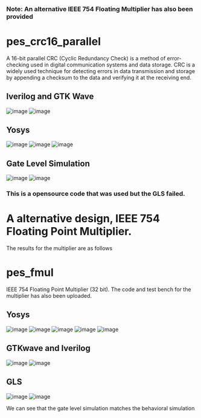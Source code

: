 ### Note: An alternative IEEE 754 Floating Multiplier has also been provided

# pes_crc16_parallel

A 16-bit parallel CRC (Cyclic Redundancy Check) is a method of error-checking used in digital communication systems and data storage. CRC is a widely used technique for detecting errors in data transmission and storage by appending a checksum to the data and verifying it at the receiving end.

## Iverilog and GTK Wave
![image](https://github.com/mauriya0202/pes_crc16_parallel/assets/112739882/4de26572-d10a-4b74-909b-fba5683d56be)
![image](https://github.com/mauriya0202/pes_crc16_parallel/assets/112739882/f5b38f42-47e5-4895-be55-9736122fcec8)

## Yosys
![image](https://github.com/mauriya0202/pes_crc16_parallel/assets/112739882/cd4c8afb-d2ec-4ccd-9c77-c6efa7257d4c)
![image](https://github.com/mauriya0202/pes_crc16_parallel/assets/112739882/e4aa42a2-4a9f-40da-9f5e-ebbb3668446c)
![image](https://github.com/mauriya0202/pes_crc16_parallel/assets/112739882/e7de79f6-7be0-4d70-a392-97be819082ce)

## Gate Level Simulation
![image](https://github.com/mauriya0202/pes_crc16_parallel/assets/112739882/93771bd3-84ec-4442-b8fc-0af9bde286cd)
![image](https://github.com/mauriya0202/pes_crc16_parallel/assets/112739882/79a6db78-82e7-4026-a5d5-2fdd5c253f26)

 ### This is a opensource code that was used but the GLS failed. 
 
 # A alternative design, IEEE 754 Floating Point Multiplier.

The results for the multiplier are as follows

# pes_fmul

IEEE 754 Floating Point Multiplier (32 bit). 
The code and test bench for the multiplier has also been uploaded.

## Yosys


![image](https://github.com/mauriya0202/pes_fmul/assets/112739882/d9986110-4e44-4de9-b606-d78f3de24d50)
![image](https://github.com/mauriya0202/pes_fmul/assets/112739882/cd486440-011b-4ab1-9e28-ca6cb7e5d08b)
![image](https://github.com/mauriya0202/pes_fmul/assets/112739882/c264a898-4cf5-48fc-b921-af6ba3ea8054)
![image](https://github.com/mauriya0202/pes_fmul/assets/112739882/baf6f37b-56a0-4799-a4bb-9186f5b2cc9c)
![image](https://github.com/mauriya0202/pes_fmul/assets/112739882/d45135d6-9c9d-41bc-8395-bc984ed1e809)



## GTKwave and Iverilog 

![image](https://github.com/mauriya0202/pes_fmul/assets/112739882/91f1ee2f-bec1-43d9-ae3f-cd9a0212de8f)
![image](https://github.com/mauriya0202/pes_fmul/assets/112739882/634012b3-b091-4287-8f2a-1d8a6a8b0979)

## GLS

![image](https://github.com/mauriya0202/pes_fmul/assets/112739882/d8f0e037-ad8a-45f2-9255-34991b233122)
![image](https://github.com/mauriya0202/pes_fmul/assets/112739882/15d10d65-a20d-4686-8ef0-653e4b35a62e)

We can see that the gate level simulation matches the behavioral simulation

